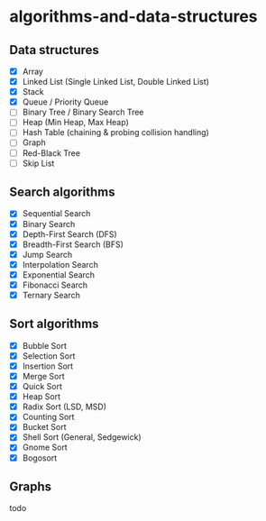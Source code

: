# algorithms-and-data-structures

## Data structures
- [x] Array
- [x] Linked List (Single Linked List, Double Linked List)
- [x] Stack
- [x] Queue / Priority Queue
- [ ] Binary Tree / Binary Search Tree
- [ ] Heap (Min Heap, Max Heap)
- [ ] Hash Table (chaining & probing collision handling)
- [ ] Graph
- [ ] Red-Black Tree
- [ ] Skip List

## Search algorithms
- [x] Sequential Search
- [x] Binary Search
- [x] Depth-First Search (DFS)
- [x] Breadth-First Search (BFS)
- [x] Jump Search
- [x] Interpolation Search
- [x] Exponential Search
- [x] Fibonacci Search
- [x] Ternary Search

## Sort algorithms
- [x] Bubble Sort
- [x] Selection Sort
- [x] Insertion Sort
- [x] Merge Sort
- [x] Quick Sort
- [x] Heap Sort
- [x] Radix Sort (LSD, MSD)
- [x] Counting Sort
- [x] Bucket Sort
- [x] Shell Sort (General, Sedgewick)
- [x] Gnome Sort
- [x] Bogosort

## Graphs
todo